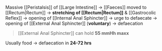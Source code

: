Massive [[Peristalsis]] of [[Large Intestine]] -> [[Faeces]] moved to [[Rectum|Rectum]] -> **stretching of [[Rectum|Rectum]]** & [[Gastrocolic Reflex]] -> opening of [[Internal Anal Sphincter]] -> urge to defaecate -> opening of [[External Anal Sphincter]] (**voluntary**) -> defaecation 
> [[External Anal Sphincter]] can hold **55 mmHh maxx**

Usually food -> defaecation in **24-72 hrs**